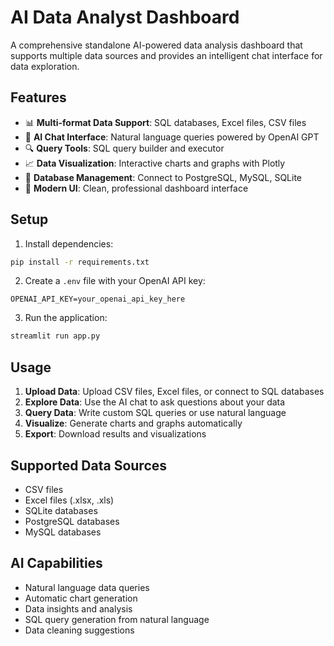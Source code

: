 # AI Data Analyst Dashboard

A comprehensive standalone AI-powered data analysis dashboard that supports multiple data sources and provides an intelligent chat interface for data exploration.

## Features

- 📊 **Multi-format Data Support**: SQL databases, Excel files, CSV files
- 🤖 **AI Chat Interface**: Natural language queries powered by OpenAI GPT
- 🔍 **Query Tools**: SQL query builder and executor
- 📈 **Data Visualization**: Interactive charts and graphs with Plotly
- 💾 **Database Management**: Connect to PostgreSQL, MySQL, SQLite
- 🎨 **Modern UI**: Clean, professional dashboard interface

## Setup

1. Install dependencies:
```bash
pip install -r requirements.txt
```

2. Create a `.env` file with your OpenAI API key:
```
OPENAI_API_KEY=your_openai_api_key_here
```

3. Run the application:
```bash
streamlit run app.py
```

## Usage

1. **Upload Data**: Upload CSV files, Excel files, or connect to SQL databases
2. **Explore Data**: Use the AI chat to ask questions about your data
3. **Query Data**: Write custom SQL queries or use natural language
4. **Visualize**: Generate charts and graphs automatically
5. **Export**: Download results and visualizations

## Supported Data Sources

- CSV files
- Excel files (.xlsx, .xls)
- SQLite databases
- PostgreSQL databases
- MySQL databases

## AI Capabilities

- Natural language data queries
- Automatic chart generation
- Data insights and analysis
- SQL query generation from natural language
- Data cleaning suggestions
